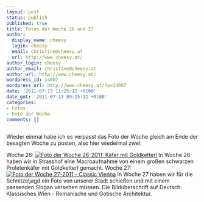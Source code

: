```yaml
---
layout: post
status: publish
published: true
title: Fotos der Woche 26 und 27
author:
  display_name: cheesy
  login: cheesy
  email: christine@cheesy.at
  url: http://www.cheesy.at/
author_login: cheesy
author_email: christine@cheesy.at
author_url: http://www.cheesy.at/
wordpress_id: 14007
wordpress_url: http://www.cheesy.at/?p=14007
date: '2011-07-13 11:25:12 +0100'
date_gmt: '2011-07-13 09:25:12 +0100'
categories:
- Fotos
- Foto der Woche
comments: []
---
```

<!--:de-->Wieder einmal habe ich es verpasst das Foto der Woche gleich am Ende der besagten Woche zu posten, also hier wiedermal zwei:
Woche 26:
[![](http://www.cheesy.at/wp-content/uploads/Photo-of-the-Week-26-2011-Bug-300x200.jpg "Foto der Woche 26-2011: Käfer mit Goldketterl")](http://www.cheesy.at/wp-content/uploads/Photo-of-the-Week-26-2011-Bug.jpg)
In Woche 26 haben wir in Strasshof eine Macroaufnahme von einem großen schwarzen Proletenkäfer mit Goldketterl gemacht.
Woche 27:
[![](http://www.cheesy.at/wp-content/uploads/Photo-of-the-Week-27-2011-Classic-Vienna.jpg "Foto der Woche 27-2011 - Classic Vienna")](http://www.cheesy.at/wp-content/uploads/Photo-of-the-Week-27-2011-Classic-Vienna.jpg)
In Woche 27 haben wir für die Schnitzeljagd ein Foto von unserer Stadt schießen und mit einem passenden Slogan versehen müssen. Die Bildüberschrift auf Deutsch: Klassisches Wien - Romanische und Gotische Architektur.<!--:-->

